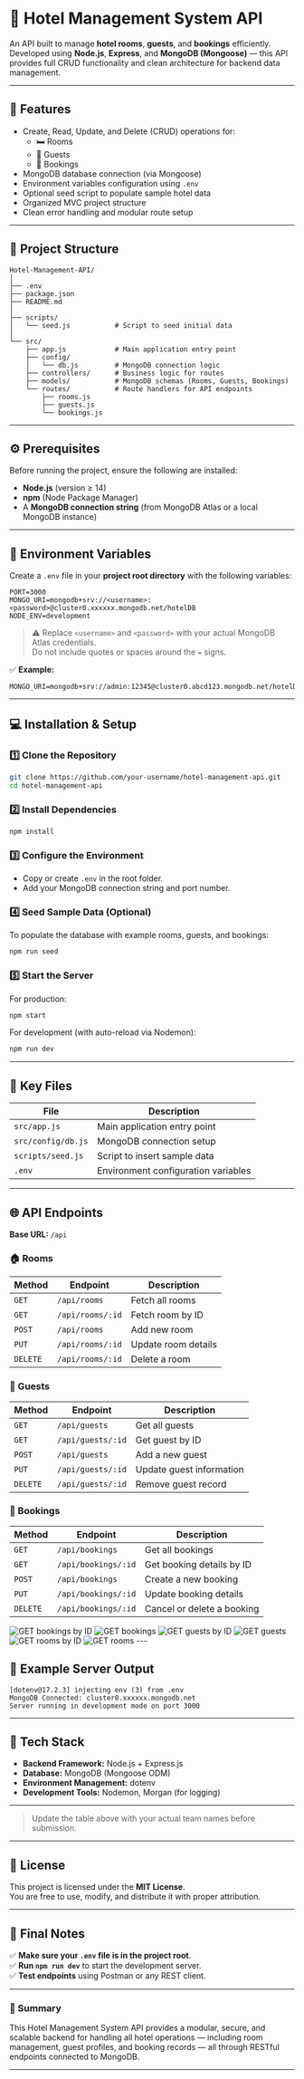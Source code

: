 # 🏨 Hotel Management System API

An API built to manage **hotel rooms**, **guests**, and **bookings** efficiently.  
Developed using **Node.js**, **Express**, and **MongoDB (Mongoose)** — this API provides full CRUD functionality and clean architecture for backend data management.

---

## 🚀 Features
- Create, Read, Update, and Delete (CRUD) operations for:
  - 🛏️ Rooms  
  - 👤 Guests  
  - 📅 Bookings  
- MongoDB database connection (via Mongoose)
- Environment variables configuration using `.env`
- Optional seed script to populate sample hotel data
- Organized MVC project structure
- Clean error handling and modular route setup

---

## 🧩 Project Structure

```
Hotel-Management-API/
│
├── .env
├── package.json
├── README.md
│
├── scripts/
│   └── seed.js           # Script to seed initial data
│
└── src/
    ├── app.js            # Main application entry point
    ├── config/
    │   └── db.js         # MongoDB connection logic
    ├── controllers/      # Business logic for routes
    ├── models/           # MongoDB schemas (Rooms, Guests, Bookings)
    └── routes/           # Route handlers for API endpoints
        ├── rooms.js
        ├── guests.js
        └── bookings.js
```

---

## ⚙️ Prerequisites

Before running the project, ensure the following are installed:

- **Node.js** (version ≥ 14)
- **npm** (Node Package Manager)
- A **MongoDB connection string** (from MongoDB Atlas or a local MongoDB instance)

---

## 🧾 Environment Variables

Create a `.env` file in your **project root directory** with the following variables:

```env
PORT=3000
MONGO_URI=mongodb+srv://<username>:<password>@cluster0.xxxxxx.mongodb.net/hotelDB
NODE_ENV=development
```

> ⚠️ Replace `<username>` and `<password>` with your actual MongoDB Atlas credentials.  
> Do not include quotes or spaces around the `=` signs.

✅ **Example:**
```env
MONGO_URI=mongodb+srv://admin:12345@cluster0.abcd123.mongodb.net/hotelDB
```

---

## 💻 Installation & Setup

### 1️⃣ Clone the Repository
```bash
git clone https://github.com/your-username/hotel-management-api.git
cd hotel-management-api
```

### 2️⃣ Install Dependencies
```bash
npm install
```

### 3️⃣ Configure the Environment
- Copy or create `.env` in the root folder.
- Add your MongoDB connection string and port number.

### 4️⃣ Seed Sample Data (Optional)
To populate the database with example rooms, guests, and bookings:
```bash
npm run seed
```

### 5️⃣ Start the Server
For production:
```bash
npm start
```
For development (with auto-reload via Nodemon):
```bash
npm run dev
```

---

## 🧠 Key Files

| File | Description |
|------|--------------|
| `src/app.js` | Main application entry point |
| `src/config/db.js` | MongoDB connection setup |
| `scripts/seed.js` | Script to insert sample data |
| `.env` | Environment configuration variables |

---

## 🌐 API Endpoints

**Base URL:** `/api`

### 🏠 Rooms
| Method | Endpoint | Description |
|--------|-----------|-------------|
| `GET` | `/api/rooms` | Fetch all rooms |
| `GET` | `/api/rooms/:id` | Fetch room by ID |
| `POST` | `/api/rooms` | Add new room |
| `PUT` | `/api/rooms/:id` | Update room details |
| `DELETE` | `/api/rooms/:id` | Delete a room |

### 👤 Guests
| Method | Endpoint | Description |
|--------|-----------|-------------|
| `GET` | `/api/guests` | Get all guests |
| `GET` | `/api/guests/:id` | Get guest by ID |
| `POST` | `/api/guests` | Add a new guest |
| `PUT` | `/api/guests/:id` | Update guest information |
| `DELETE` | `/api/guests/:id` | Remove guest record |

### 📅 Bookings
| Method | Endpoint | Description |
|--------|-----------|-------------|
| `GET` | `/api/bookings` | Get all bookings |
| `GET` | `/api/bookings/:id` | Get booking details by ID |
| `POST` | `/api/bookings` | Create a new booking |
| `PUT` | `/api/bookings/:id` | Update booking details |
| `DELETE` | `/api/bookings/:id` | Cancel or delete a booking |

<img src="./image/GET bookings id.png" alt="GET bookings by ID">
<img src="./image/GET bookings.png" alt="GET bookings">
<img src="./image/GET guests id.png" alt="GET guests by ID">
<img src="./image/GET guests.png" alt="GET guests">
<img src="./image/GET rooms id.png" alt="GET rooms by ID">
<img src="./image/GET rooms.png" alt="GET rooms">
---

## 🧪 Example Server Output

```
[dotenv@17.2.3] injecting env (3) from .env
MongoDB Connected: cluster0.xxxxxx.mongodb.net
Server running in development mode on port 3000
```

---

## 🧰 Tech Stack

- **Backend Framework:** Node.js + Express.js  
- **Database:** MongoDB (Mongoose ODM)  
- **Environment Management:** dotenv  
- **Development Tools:** Nodemon, Morgan (for logging)

---


> Update the table above with your actual team names before submission.

---

## 📄 License

This project is licensed under the **MIT License**.  
You are free to use, modify, and distribute it with proper attribution.

---

## 🏁 Final Notes

✅ **Make sure your `.env` file is in the project root**.  
✅ **Run `npm run dev`** to start the development server.  
✅ **Test endpoints** using Postman or any REST client.


---

### 📝 Summary

This Hotel Management System API provides a modular, secure, and scalable backend for handling all hotel operations — including room management, guest profiles, and booking records — all through RESTful endpoints connected to MongoDB.

---
